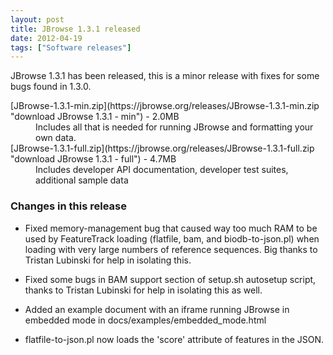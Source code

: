 ```yaml
---
layout: post
title: JBrowse 1.3.1 released
date: 2012-04-19
tags: ["Software releases"]
---
```


JBrowse 1.3.1 has been released, this is a minor release with fixes for some bugs found in 1.3.0.

<dl><dt>[JBrowse-1.3.1-min.zip](https://jbrowse.org/releases/JBrowse-1.3.1-min.zip "download JBrowse 1.3.1 - min") - 2.0MB</dt><dd>Includes all that is needed for running JBrowse and formatting your own data.</dd><dt>[JBrowse-1.3.1-full.zip](https://jbrowse.org/releases/JBrowse-1.3.1-full.zip "download JBrowse 1.3.1 - full") - 4.7MB</dt><dd>Includes developer API documentation, developer test suites, additional sample data</dd></dl>

### **Changes in this release**

-   Fixed memory-management bug that caused way too much RAM to be used
    by FeatureTrack loading (flatfile, bam, and biodb-to-json.pl) when
    loading with very large numbers of reference sequences. Big thanks
    to Tristan Lubinski for help in isolating this.

-   Fixed some bugs in BAM support section of setup.sh autosetup
    script, thanks to Tristan Lubinski for help in isolating this as
    well.

-   Added an example document with an iframe running JBrowse in
    embedded mode in docs/examples/embedded_mode.html

-   flatfile-to-json.pl now loads the 'score' attribute of features in the
    JSON.

